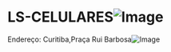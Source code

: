 # LS-CELULARES![Image](https://user-images.githubusercontent.com/114512096/193911952-874e4afb-06ab-4492-9269-313623cff86f.png)
Endereço: Curitiba,Praça Rui Barbosa![Image](https://user-images.githubusercontent.com/114512096/203388815-0c4c7794-489e-4f8f-a9a9-d82a8a739271.png)

